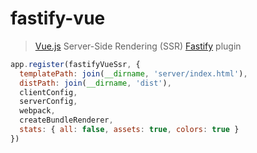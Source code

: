 # fastify-vue
> [Vue.js](https://vuejs.org/) Server-Side Rendering (SSR)
  [Fastify](https://www.fastify.io/) plugin

```js
app.register(fastifyVueSsr, {
  templatePath: join(__dirname, 'server/index.html'),
  distPath: join(__dirname, 'dist'),
  clientConfig,
  serverConfig,
  webpack,
  createBundleRenderer,
  stats: { all: false, assets: true, colors: true }
})
```
